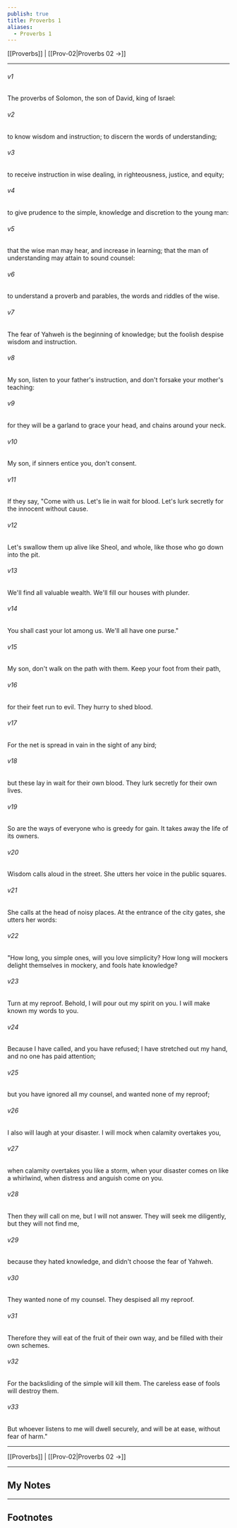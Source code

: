 ```yaml
---
publish: true
title: Proverbs 1
aliases:
  - Proverbs 1
---
```


[[Proverbs]] | [[Prov-02|Proverbs 02 →]]
***



###### v1 
The proverbs of Solomon, the son of David, king of Israel: 

###### v2 
to know wisdom and instruction; to discern the words of understanding; 

###### v3 
to receive instruction in wise dealing, in righteousness, justice, and equity; 

###### v4 
to give prudence to the simple, knowledge and discretion to the young man: 

###### v5 
that the wise man may hear, and increase in learning; that the man of understanding may attain to sound counsel: 

###### v6 
to understand a proverb and parables, the words and riddles of the wise. 

###### v7 
The fear of Yahweh is the beginning of knowledge; but the foolish despise wisdom and instruction. 

###### v8 
My son, listen to your father's instruction, and don't forsake your mother's teaching: 

###### v9 
for they will be a garland to grace your head, and chains around your neck. 

###### v10 
My son, if sinners entice you, don't consent. 

###### v11 
If they say, "Come with us. Let's lie in wait for blood. Let's lurk secretly for the innocent without cause. 

###### v12 
Let's swallow them up alive like Sheol, and whole, like those who go down into the pit. 

###### v13 
We'll find all valuable wealth. We'll fill our houses with plunder. 

###### v14 
You shall cast your lot among us. We'll all have one purse." 

###### v15 
My son, don't walk on the path with them. Keep your foot from their path, 

###### v16 
for their feet run to evil. They hurry to shed blood. 

###### v17 
For the net is spread in vain in the sight of any bird; 

###### v18 
but these lay in wait for their own blood. They lurk secretly for their own lives. 

###### v19 
So are the ways of everyone who is greedy for gain. It takes away the life of its owners. 

###### v20 
Wisdom calls aloud in the street. She utters her voice in the public squares. 

###### v21 
She calls at the head of noisy places. At the entrance of the city gates, she utters her words: 

###### v22 
"How long, you simple ones, will you love simplicity? How long will mockers delight themselves in mockery, and fools hate knowledge? 

###### v23 
Turn at my reproof. Behold, I will pour out my spirit on you. I will make known my words to you. 

###### v24 
Because I have called, and you have refused; I have stretched out my hand, and no one has paid attention; 

###### v25 
but you have ignored all my counsel, and wanted none of my reproof; 

###### v26 
I also will laugh at your disaster. I will mock when calamity overtakes you, 

###### v27 
when calamity overtakes you like a storm, when your disaster comes on like a whirlwind, when distress and anguish come on you. 

###### v28 
Then they will call on me, but I will not answer. They will seek me diligently, but they will not find me, 

###### v29 
because they hated knowledge, and didn't choose the fear of Yahweh. 

###### v30 
They wanted none of my counsel. They despised all my reproof. 

###### v31 
Therefore they will eat of the fruit of their own way, and be filled with their own schemes. 

###### v32 
For the backsliding of the simple will kill them. The careless ease of fools will destroy them. 

###### v33 
But whoever listens to me will dwell securely, and will be at ease, without fear of harm."

***
[[Proverbs]] | [[Prov-02|Proverbs 02 →]]

---
## My Notes

---
## Footnotes